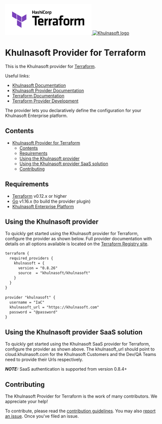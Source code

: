 <a href="https://terraform.io">
    <img src="Terraform_PrimaryLogo_Color_RGB.png" alt="Terraform logo" title="Terraform" height="100" />
</a>
<a href="https://www.khulnasoft.com/">
    <img src="https://avatars3.githubusercontent.com/u/43526139?s=200&v=4" alt="Khulnasoft logo" title="Khulnasoft" height="100" />
</a>

Khulnasoft Provider for Terraform
===========================

This is the Khulnasoft provider for [Terraform](https://www.terraform.io/).

Useful links:
- [Khulnasoft Documentation](https://docs.khulnasoft.com)
- [Khulnasoft Provider Documentation](https://registry.terraform.io/providers/khulnasoft/khulnasoft/latest/docs)
- [Terraform Documentation](https://www.terraform.io/docs/language/index.html)
- [Terraform Provider Development](DEVELOPMENT.md)

The provider lets you declaratively define the configuration for your Khulnasoft Enterprise platform.


## Contents

- [Khulnasoft Provider for Terraform](#khulnasoft-provider-for-terraform)
  - [Contents](#contents)
  - [Requirements](#requirements)
  - [Using the Khulnasoft provider](#using-the-khulnasoft-provider)
  - [Using the Khulnasoft provider SaaS solution](#using-the-khulnasoft-provider-saas-solution)
  - [Contributing](#contributing)


## Requirements

-	[Terraform](https://www.terraform.io/downloads.html) v0.12.x or higher
-	[Go](https://golang.org/doc/install) v1.16.x (to build the provider plugin)
- [Khulnasoft Enterprise Platform](https://www.khulnasoft.com/khulnasoft-cloud-native-security-platform/)

## Using the Khulnasoft provider

To quickly get started using the Khulnasoft provider for Terraform, configure the provider as shown below. Full provider documentation with details on all options available is located on the [Terraform Registry site](https://registry.terraform.io/providers/khulnasoft/khulnasoft/latest/docs).

```hcl
terraform {
  required_providers {
    khulnasoft = {
      version = "0.8.26"
      source  = "khulnasoft/khulnasoft"
    }
  }
}

provider "khulnasoft" {
  username = "IaC"
  khulnasoft_url = "https://khulnasoft.com"
  password = "@password"
}
```
## Using the Khulnasoft provider SaaS solution

To quickly get started using the Khulnasoft SaaS provider for Terraform, configure the provider as shown above. The khulnasoft_url should point to cloud.khulnasoft.com for the Khulnasoft Customers and the Dev/QA Teams need to provide their Urls respectively.

**_NOTE:_**  SaaS authentication is supported from version 0.8.4+

## Contributing

The Khulnasoft Provider for Terraform is the work of many contributors. We appreciate your help!

To contribute, please read the [contribution guidelines](CONTRIBUTING.md). You may also [report an issue](https://github.com/khulnasoft/terraform-provider-khulnasoft/issues/new/choose). Once you've filed an issue.
